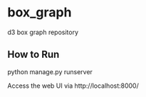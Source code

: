 box_graph
=========

d3 box graph repository


How to Run
----------
python manage.py runserver

Access the web UI via http://localhost:8000/

